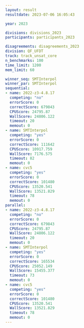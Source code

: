 ```yaml
---
layout: result
resultdate: 2023-07-06 16:05:43

year: 2023

divisions: divisions_2023
participants: participants_2023

disagreements: disagreements_2023
division: QF_UFDT
track: track_unsat_core
n_benchmarks: 100
time_limit: 1200
mem_limit: 60

winner_seq: SMTInterpol
winner_par: SMTInterpol
sequential:
- name: 2022-z3-4.8.17
  competing: "no"
  errorScore: 0
  correctScore: 679843
  CPUScore: 24795.87
  WallScore: 24806.122
  timeout: 20
  memout: 0
- name: SMTInterpol
  competing: "yes"
  errorScore: 0
  correctScore: 111642
  CPUScore: 10917.759
  WallScore: 7176.575
  timeout: 82
  memout: 0
- name: cvc5
  competing: "yes"
  errorScore: 0
  correctScore: 101480
  CPUScore: 13520.541
  WallScore: 13521.829
  timeout: 78
  memout: 0
parallel:
- name: 2022-z3-4.8.17
  competing: "no"
  errorScore: 0
  correctScore: 679843
  CPUScore: 24795.87
  WallScore: 24806.122
  timeout: 20
  memout: 0
- name: SMTInterpol
  competing: "yes"
  errorScore: 0
  correctScore: 165534
  CPUScore: 25052.149
  WallScore: 15455.377
  timeout: 73
  memout: 0
- name: cvc5
  competing: "yes"
  errorScore: 0
  correctScore: 101480
  CPUScore: 13520.541
  WallScore: 13521.829
  timeout: 78
  memout: 0
---
```

